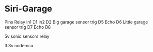 # Siri-Garage
Pins
Relay
in1 D1
in2 D2
Big garage sensor
trig D5
Echo D6
Little garage sensor
trig D7
Echo D8

5v
sonic sensors
relay

3.3v
nodemcu
